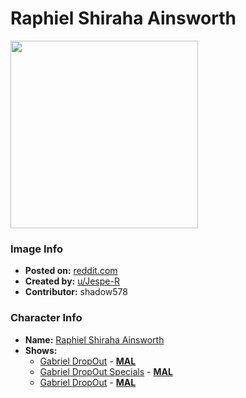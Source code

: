# Raphiel Shiraha Ainsworth

<img src="https://raw.githubusercontent.com/shadow578/Project-Padoru/master/Padoru/U_Jespe-R/gabriel-dropout-raphi-jesper.png" height="300">

### Image Info
* **Posted on:**     [reddit.com](https://www.reddit.com/r/Padoru/comments/ekv8pp/daily_padoru_6_raphi_gabriel_dropout/)
* **Created by:**    [u/Jespe-R](https://github.com/shadow578/Project-Padoru/blob/master/table-of-contents/creators/uJespeR.md)
* **Contributor:**   shadow578

### Character Info
* **Name:**   [Raphiel Shiraha Ainsworth](https://myanimelist.net/character/143077)
* **Shows:**
  * [Gabriel DropOut](https://github.com/shadow578/Project-Padoru/blob/master/table-of-contents/shows/GabrielDropOut.md) - [__MAL__](https://myanimelist.net/anime/33731/Gabriel_DropOut)
  * [Gabriel DropOut Specials](https://github.com/shadow578/Project-Padoru/blob/master/table-of-contents/shows/GabrielDropOutSpecials.md) - [__MAL__](https://myanimelist.net/anime/34855/Gabriel_DropOut_Specials)
  * [Gabriel DropOut](https://github.com/shadow578/Project-Padoru/blob/master/table-of-contents/shows/GabrielDropOut.md) - [__MAL__](https://myanimelist.net/manga/96526/Gabriel_DropOut)


